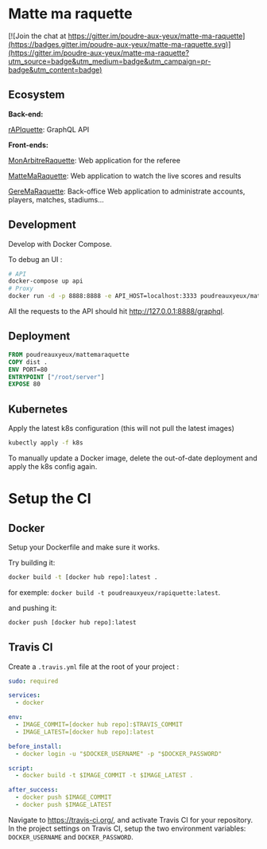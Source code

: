 # Matte ma raquette

[![Join the chat at https://gitter.im/poudre-aux-yeux/matte-ma-raquette](https://badges.gitter.im/poudre-aux-yeux/matte-ma-raquette.svg)](https://gitter.im/poudre-aux-yeux/matte-ma-raquette?utm_source=badge&utm_medium=badge&utm_campaign=pr-badge&utm_content=badge)

## Ecosystem

**Back-end:**

[rAPIquette](https://github.com/poudre-aux-yeux/rapiquette): GraphQL API

**Front-ends:**

[MonArbitreRaquette](https://github.com/poudre-aux-yeux/mon-arbitre-raquette):
Web application for the referee

[MatteMaRaquette](https://github.com/poudre-aux-yeux/ATP_LIVE):
Web application to watch the live scores and results

[GereMaRaquette](https://github.com/poudre-aux-yeux/mon-admin-raquette):
Back-office Web application to administrate accounts, players, matches, stadiums...

## Development

Develop with Docker Compose.

To debug an UI :

```sh
# API
docker-compose up api
# Proxy
docker run -d -p 8888:8888 -e API_HOST=localhost:3333 poudreauxyeux/mattemaraquette
```

All the requests to the API should hit http://127.0.0.1:8888/graphql.

## Deployment

```Dockerfile
FROM poudreauxyeux/mattemaraquette
COPY dist .
ENV PORT=80
ENTRYPOINT ["/root/server"]
EXPOSE 80
```

## Kubernetes

Apply the latest k8s configuration (this will not pull the latest images)

```sh
kubectly apply -f k8s
```

To manually update a Docker image, delete the out-of-date deployment and apply
the k8s config again.

# Setup the CI

## Docker

Setup your Dockerfile and make sure it works.

Try building it:

```sh
docker build -t [docker hub repo]:latest .
```

for exemple: `docker build -t poudreauxyeux/rapiquette:latest`.

and pushing it:

```sh
docker push [docker hub repo]:latest
```

## Travis CI

Create a `.travis.yml` file at the root of your project :

```yml
sudo: required

services:
  - docker

env:
  - IMAGE_COMMIT=[docker hub repo]:$TRAVIS_COMMIT
  - IMAGE_LATEST=[docker hub repo]:latest

before_install:
  - docker login -u "$DOCKER_USERNAME" -p "$DOCKER_PASSWORD"

script:
  - docker build -t $IMAGE_COMMIT -t $IMAGE_LATEST .

after_success:
  - docker push $IMAGE_COMMIT
  - docker push $IMAGE_LATEST
```

Navigate to https://travis-ci.org/, and activate Travis CI for your repository.
In the project settings on Travis CI, setup the two environment variables:
`DOCKER_USERNAME` and `DOCKER_PASSWORD`.
